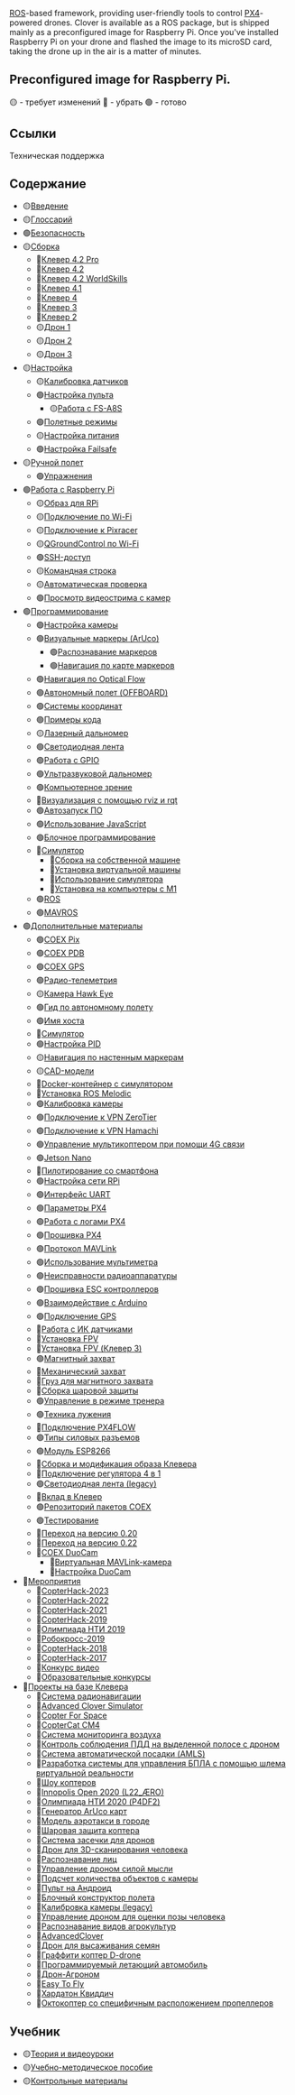 [ROS](https://www.ros.org)-based framework, providing user-friendly tools to control [PX4](https://px4.io)-powered drones. Clover is available as a ROS package, but is shipped mainly as a preconfigured image for Raspberry Pi. Once you've installed Raspberry Pi on your drone and flashed the image to its microSD card, taking the drone up in the air is a matter of minutes.

## Preconfigured image for Raspberry Pi.

🟡 - требует изменений
🔴 - убрать
🟢 - готово

## Ссылки

Техническая поддержка

## Содержание

* 🟡[Введение](docs/ru/README.md)
* 🟡[Глоссарий](docs/ru/glossary.md)
* 🟢[Безопасность](docs/ru/safety.md)
* 🟡[Сборка](docs/ru/assembly.md)
  * 🔴[Клевер 4.2 Pro](docs/ru/assemble_4_2_pro.md)
  * 🔴[Клевер 4.2](docs/ru/assemble_4_2.md)
  * 🔴[Клевер 4.2 WorldSkills](docs/ru/assemble_4_2_ws.md)
  * 🔴[Клевер 4.1](docs/ru/assemble_4_1.md)
  * 🔴[Клевер 4](docs/ru/assemble_4.md)
  * 🔴[Клевер 3](docs/ru/assemble_3.md)
  * 🔴[Клевер 2](docs/ru/assemble_2.md)
  * 🟡[Дрон 1](docs/ru/assemble_drone1.md)
  * 🟡[Дрон 2](docs/ru/assemble_drone2.md)
  * 🟡[Дрон 3](docs/ru/assemble_drone3.md)
* 🟡[Настройка](docs/ru/setup.md)
  * 🟡[Калибровка датчиков](docs/ru/calibration.md)
  * 🟢[Настройка пульта](docs/ru/radio.md)
    * 🟡[Работа с FS-A8S](docs/ru/rc_flysky_a8s.md)
  * 🟢[Полетные режимы](docs/ru/modes.md)
  * 🟡[Настройка питания](docs/ru/power.md)
  * 🟢[Настройка Failsafe](docs/ru/failsafe.md)
* 🟡[Ручной полет](docs/ru/flight.md)
  * 🟢[Упражнения](docs/ru/flight_exercises.md)
* 🟢[Работа с Raspberry Pi](docs/ru/raspberry.md)
  * 🟡[Образ для RPi](docs/ru/image.md)
  * 🟡[Подключение по Wi-Fi](docs/ru/wifi.md)
  * 🟡[Подключение к Pixracer](docs/ru/connection.md)
  * 🟡[QGroundControl по Wi-Fi](docs/ru/gcs_bridge.md)
  * 🟢[SSH-доступ](docs/ru/ssh.md)
  * 🟡[Командная строка](docs/ru/cli.md)
  * 🟡[Автоматическая проверка](docs/ru/selfcheck.md)
  * 🟢[Просмотр видеострима с камер](docs/ru/web_video_server.md)
* 🟢[Программирование](docs/ru/programming.md)
  * 🟢[Настройка камеры](docs/ru/camera_setup.md)
  * 🟢[Визуальные маркеры (ArUco)](docs/ru/aruco.md)
    * 🟢[Распознавание маркеров](docs/ru/aruco_marker.md)
    * 🟢[Навигация по карте маркеров](docs/ru/aruco_map.md)
  * 🟢[Навигация по Optical Flow](docs/ru/optical_flow.md)
  * 🟢[Автономный полет (OFFBOARD)](docs/ru/simple_offboard.md)
  * 🟢[Системы координат](docs/ru/frames.md)
  * 🟢[Примеры кода](docs/ru/snippets.md)
  * 🟡[Лазерный дальномер](docs/ru/laser.md)
  * 🟢[Светодиодная лента](docs/ru/leds.md)
  * 🟢[Работа с GPIO](docs/ru/gpio.md)
  * 🟢[Ультразвуковой дальномер](docs/ru/sonar.md)
  * 🟢[Компьютерное зрение](docs/ru/camera.md)
  * 🔴[Визуализация с помощью rviz и rqt](docs/ru/rviz.md)
  * 🟢[Автозапуск ПО](docs/ru/autolaunch.md)
  * 🟢[Использование JavaScript](docs/ru/javascript.md)
  * 🟢[Блочное программирование](docs/ru/blocks.md)
  * 🔴[Симулятор](docs/ru/simulation.md)
    * 🔴[Сборка на собственной машине](docs/ru/simulation_native.md)
    * 🔴[Установка виртуальной машины](docs/ru/simulation_vm.md)
    * 🔴[Использование симулятора](docs/ru/simulation_usage.md)
    * 🔴[Установка на компьютеры c M1](docs/ru/simulation_m1.md)
  * 🟢[ROS](docs/ru/ros.md)
  * 🟢[MAVROS](docs/ru/mavros.md)
* 🟢[Дополнительные материалы](docs/ru/supplementary.md)
  * 🟢[COEX Pix](docs/ru/coex_pix.md)
  * 🟢[COEX PDB](docs/ru/coex_pdb.md)
  * 🟢[COEX GPS](docs/ru/coex_gps.md)
  * 🟢[Радио-телеметрия](docs/ru/radio_telemetry.md)
  * 🟡[Камера Hawk Eye](docs/ru/hawk_eye.md)
  * 🟢[Гид по автономному полету](docs/ru/auto_setup.md)
  * 🟢[Имя хоста](docs/ru/hostname.md)
  * 🔴[Симулятор](docs/ru/sitl.md)
  * 🟢[Настройка PID](docs/ru/pid_tuning.md)
  * 🟡[Навигация по настенным маркерам](docs/ru/wall_aruco.md)
  * 🟡[CAD-модели](docs/ru/models.md)
  * 🔴[Docker-контейнер с симулятором](docs/ru/sitl_docker.md)
  * 🔴[Установка ROS Melodic](docs/ru/ros-install.md)
  * 🟢[Калибровка камеры](docs/ru/camera_calibration.md)
  * 🟢[Подключение к VPN ZeroTier](docs/ru/zerotier_vpn.md)
  * 🟢[Подключение к VPN Hamachi](docs/ru/hamachi_vpn.md)
  * 🟢[Управление мультикоптером при помощи 4G связи](docs/ru/4g.md)
  * 🟢[Jetson Nano](docs/ru/jetson_nano.md)
  * 🔴[Пилотирование со смартфона](docs/ru/rc.md)
  * 🟢[Настройка сети RPi](docs/ru/network.md)
  * 🟢[Интерфейс UART](docs/ru/uart.md)
  * 🟢[Параметры PX4](docs/ru/parameters.md)
  * 🟢[Работа с логами PX4](docs/ru/flight_logs.md)
  * 🟢[Прошивка PX4](docs/ru/firmware.md)
  * 🟢[Протокол MAVLink](docs/ru/mavlink.md)
  * 🟢[Использование мультиметра](docs/ru/test_connection.md)
  * 🟢[Неисправности радиоаппаратуры](docs/ru/radioerrors.md)
  * 🟢[Прошивка ESC контроллеров](docs/ru/esc_firmware.md)
  * 🟢[Взаимодействие с Arduino](docs/ru/arduino.md)
  * 🟢[Подключение GPS](docs/ru/gps.md)
  * 🔴[Работа с ИК датчиками](docs/ru/ir_sensors.md)
  * 🔴[Установка FPV](docs/ru/fpv_clover_4_2.md)
  * 🔴[Установка FPV (Клевер 3)](docs/ru/fpv.md)
  * 🟢[Магнитный захват](docs/ru/magnetic_grip.md)
  * 🔴[Механический захват](docs/ru/mechanical_grip.md)
  * 🔴[Груз для магнитного захвата](docs/ru/magnetic_grip_load.md)
  * 🔴[Сборка шаровой защиты](docs/ru/sphere_guard.md)
  * 🟢[Управление в режиме тренера](docs/ru/trainer_mode.md)
  * 🟢[Техника лужения](docs/ru/tinning.md)
  * 🔴[Подключение PX4FLOW](docs/ru/px4flow.md)
  * 🟢[Типы силовых разъемов](docs/ru/connectortypes.md)
  * 🟢[Модуль ESP8266](docs/ru/esp8266_bridge.md)
  * 🔴[Сборка и модификация образа Клевера](docs/ru/image_building.md)
  * 🔴[Подключение регулятора 4 в 1](docs/ru/4in1.md)
  * 🟢[Светодиодная лента (legacy)](docs/ru/leds_old.md)
  * 🔴[Вклад в Клевер](docs/ru/contributing.md)
  * 🟢[Репозиторий пакетов COEX](docs/ru/packages.md)
  * 🟢[Тестирование](docs/ru/testing.md)
  * 🔴[Переход на версию 0.20](docs/ru/migrate20.md)
  * 🔴[Переход на версию 0.22](docs/ru/migrate22.md)
  * 🔴[COEX DuoCam](docs/ru/duocam.md)
    * 🔴[Виртуальная MAVLink-камера](docs/ru/duocam_mavlink.md)
    * 🔴[Настройка DuoCam](docs/ru/duocam_setup.md)
* 🔴[Мероприятия](docs/ru/events.md)
  * 🔴[CopterHack-2023](docs/ru/copterhack2023.md)
  * 🔴[CopterHack-2022](docs/ru/copterhack2022.md)
  * 🔴[CopterHack-2021](docs/ru/copterhack2021.md)
  * 🔴[CopterHack-2019](docs/ru/copterhack2019.md)
  * 🔴[Олимпиада НТИ 2019](docs/ru/nti2019.md)
  * 🔴[Робокросс-2019](docs/ru/robocross2019.md)
  * 🔴[CopterHack-2018](docs/ru/copterhack2018.md)
  * 🔴[CopterHack-2017](docs/ru/copterhack2017.md)
  * 🔴[Конкурс видео](docs/ru/video_contest.md)
  * 🔴[Образовательные конкурсы](docs/ru/educational_contests.md)
* 🔴[Проекты на базе Клевера](docs/ru/projects.md)
  * 🔴[Система радионавигации](docs/ru/nav-beacon.md)
  * 🔴[Advanced Clover Simulator](docs/ru/advanced_clover_simulator.md)
  * 🔴[Copter For Space](docs/ru/c4s.md)
  * 🔴[CopterCat CM4](docs/ru/copter_cat.md)
  * 🔴[Система мониторинга воздуха](docs/ru/air_monitor.md)
  * 🔴[Контроль соблюдения ПДД на выделенной полосе с дроном](docs/ru/lane_control.md)
  * 🔴[Система автоматической посадки (AMLS)](docs/ru/amls.md)
  * 🔴[Разработка системы для управления БПЛА с помощью шлема виртуальной реальности](docs/ru/remote-control-with-oculusvr.md)
  * 🔴[Шоу коптеров](docs/ru/clever-show.md)
  * 🔴[Innopolis Open 2020 (L22_ÆRO)](docs/ru/innopolis_open_L22_AERO.md)
  * 🔴[Олимпиада НТИ 2020 (P4DF2)](docs/ru/nti2020_p4df2.md)
  * 🔴[Генератор ArUco карт](docs/ru/arucogenmap.md)
  * 🔴[Модель аэротакси в городе](docs/ru/bigchallenges.md)
  * 🔴[Шаровая защита коптера](docs/ru/shield.md)
  * 🔴[Система засечки для дронов](docs/ru/race_timing_sys_copterhack.md)
  * 🔴[Дрон для 3D-сканирования человека](docs/ru/3dscan.md)
  * 🔴[Распознавание лиц](docs/ru/face_recognition.md)
  * 🔴[Управление дроном силой мысли](docs/ru/control_emotions.md)
  * 🔴[Подсчет количества объектов c камеры](docs/ru/object_counting.md)
  * 🔴[Пульт на Андроид](docs/ru/android.md)
  * 🔴[Блочный конструктор полета](docs/ru/clever_blocks.md)
  * 🔴[Калибровка камеры (legacy)](docs/ru/camera_calib.md)
  * 🔴[Управление дроном для оценки позы человека](docs/ru/human_pose_estimation_drone_control.md)
  * 🔴[Распознавание видов агрокультур](docs/ru/agriculture.md)
  * 🔴[AdvancedClover](docs/ru/advanced_clover.md)
  * 🔴[Дрон для высаживания семян](docs/ru/seeding_drone.md)
  * 🔴[Граффити коптер D-drone](docs/ru/ddrone.md)
  * 🔴[Программируемый летающий автомобиль](docs/ru/zaural_viking.md)
  * 🔴[Дрон-Агроном](docs/ru/drone-agronom.md)
  * 🔴[Easy To Fly](docs/ru/easytofly.md)
  * 🔴[Хардатон Квиддич](docs/ru/hardaton_quidditch.md)
  * 🔴[Октокоптер со специфичным расположением пропеллеров](docs/ru/oktazodg.md)

## Учебник

* 🟡[Теория и видеоуроки](docs/ru/lessons.md)
* 🟡[Учебно-методическое пособие](docs/ru/metod.md)
* 🟡[Контрольные материалы](docs/ru/tests.md)
